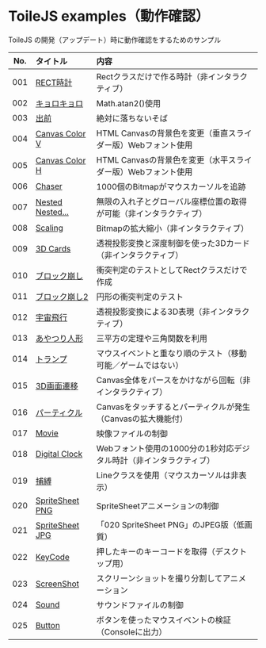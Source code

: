 # ToileJS examples（動作確認）
ToileJS の開発（アップデート）時に動作確認をするためのサンプル

|No.|タイトル|内容|
|:--:|:--|:--|
|001|[RECT時計](https://takashinishimura.github.io/ToileJS/examples/html/001.html)|Rectクラスだけで作る時計（非インタラクティブ）|
|002|[キョロキョロ](https://takashinishimura.github.io/ToileJS/examples/html/002.html)|Math.atan2()使用|
|003|[出前](https://takashinishimura.github.io/ToileJS/examples/html/003.html)|絶対に落ちないそば|
|004|[Canvas Color V](https://takashinishimura.github.io/ToileJS/examples/html/004.html)|HTML Canvasの背景色を変更（垂直スライダー版）Webフォント使用|
|005|[Canvas Color H](https://takashinishimura.github.io/ToileJS/examples/html/005.html)|HTML Canvasの背景色を変更（水平スライダー版）Webフォント使用|
|006|[Chaser](https://takashinishimura.github.io/ToileJS/examples/html/006.html)|1000個のBitmapがマウスカーソルを追跡|
|007|[Nested Nested...](https://takashinishimura.github.io/ToileJS/examples/html/007.html)|無限の入れ子とグローバル座標位置の取得が可能（非インタラクティブ）|
|008|[Scaling](https://takashinishimura.github.io/ToileJS/examples/html/008.html)|Bitmapの拡大縮小（非インタラクティブ）|
|009|[3D Cards](https://takashinishimura.github.io/ToileJS/examples/html/009.html)|透視投影変換と深度制御を使った3Dカード（非インタラクティブ）|
|010|[ブロック崩し](https://takashinishimura.github.io/ToileJS/examples/html/010.html)|衝突判定のテストとしてRectクラスだけで作成|
|011|[ブロック崩し2](https://takashinishimura.github.io/ToileJS/examples/html/011.html)|円形の衝突判定のテスト|
|012|[宇宙飛行](https://takashinishimura.github.io/ToileJS/examples/html/012.html)|透視投影変換による3D表現（非インタラクティブ）|
|013|[あやつり人形](https://takashinishimura.github.io/ToileJS/examples/html/013.html)|三平方の定理や三角関数を利用|
|014|[トランプ](https://takashinishimura.github.io/ToileJS/examples/html/014.html)|マウスイベントと重なり順のテスト（移動可能／ゲームではない）|
|015|[3D画面遷移](https://takashinishimura.github.io/ToileJS/examples/html/015.html)|Canvas全体をパースをかけながら回転（非インタラクティブ）|
|016|[パーティクル](https://takashinishimura.github.io/ToileJS/examples/html/016.html)|Canvasをタッチするとパーティクルが発生（Canvasの拡大機能付）|
|017|[Movie](https://takashinishimura.github.io/ToileJS/examples/html/017.html)|映像ファイルの制御|
|018|[Digital Clock](https://takashinishimura.github.io/ToileJS/examples/html/018.html)|Webフォント使用の1000分の1秒対応デジタル時計（非インタラクティブ）|
|019|[捕縛](https://takashinishimura.github.io/ToileJS/examples/html/019.html)|Lineクラスを使用（マウスカーソルは非表示）|
|020|[SpriteSheet PNG](https://takashinishimura.github.io/ToileJS/examples/html/020.html)|SpriteSheetアニメーションの制御|
|021|[SpriteSheet JPG](https://takashinishimura.github.io/ToileJS/examples/html/021.html)|「020 SpriteSheet PNG」のJPEG版（低画質）|
|022|[KeyCode](https://takashinishimura.github.io/ToileJS/examples/html/022.html)|押したキーのキーコードを取得（デスクトップ用）|
|023|[ScreenShot](https://takashinishimura.github.io/ToileJS/examples/html/023.html)|スクリーンショットを撮り分割してアニメーション|
|024|[Sound](https://takashinishimura.github.io/ToileJS/examples/html/024.html)|サウンドファイルの制御|
|025|[Button](https://takashinishimura.github.io/ToileJS/examples/html/025.html)|ボタンを使ったマウスイベントの検証（Consoleに出力）|